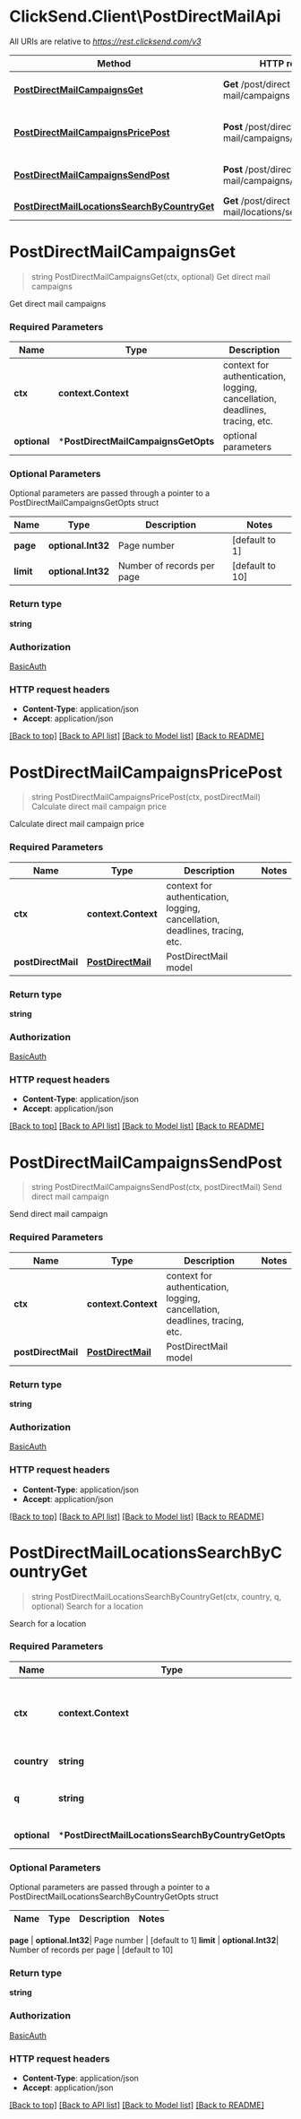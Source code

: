 # ClickSend.Client\PostDirectMailApi

All URIs are relative to *https://rest.clicksend.com/v3*

Method | HTTP request | Description
------------- | ------------- | -------------
[**PostDirectMailCampaignsGet**](PostDirectMailApi.md#PostDirectMailCampaignsGet) | **Get** /post/direct-mail/campaigns | Get direct mail campaigns
[**PostDirectMailCampaignsPricePost**](PostDirectMailApi.md#PostDirectMailCampaignsPricePost) | **Post** /post/direct-mail/campaigns/price | Calculate direct mail campaign price
[**PostDirectMailCampaignsSendPost**](PostDirectMailApi.md#PostDirectMailCampaignsSendPost) | **Post** /post/direct-mail/campaigns/send | Send direct mail campaign
[**PostDirectMailLocationsSearchByCountryGet**](PostDirectMailApi.md#PostDirectMailLocationsSearchByCountryGet) | **Get** /post/direct-mail/locations/search/{country} | Search for a location


# **PostDirectMailCampaignsGet**
> string PostDirectMailCampaignsGet(ctx, optional)
Get direct mail campaigns

Get direct mail campaigns

### Required Parameters

Name | Type | Description  | Notes
------------- | ------------- | ------------- | -------------
 **ctx** | **context.Context** | context for authentication, logging, cancellation, deadlines, tracing, etc.
 **optional** | ***PostDirectMailCampaignsGetOpts** | optional parameters | nil if no parameters

### Optional Parameters
Optional parameters are passed through a pointer to a PostDirectMailCampaignsGetOpts struct

Name | Type | Description  | Notes
------------- | ------------- | ------------- | -------------
 **page** | **optional.Int32**| Page number | [default to 1]
 **limit** | **optional.Int32**| Number of records per page | [default to 10]

### Return type

**string**

### Authorization

[BasicAuth](../README.md#BasicAuth)

### HTTP request headers

 - **Content-Type**: application/json
 - **Accept**: application/json

[[Back to top]](#) [[Back to API list]](../README.md#documentation-for-api-endpoints) [[Back to Model list]](../README.md#documentation-for-models) [[Back to README]](../README.md)

# **PostDirectMailCampaignsPricePost**
> string PostDirectMailCampaignsPricePost(ctx, postDirectMail)
Calculate direct mail campaign price

Calculate direct mail campaign price

### Required Parameters

Name | Type | Description  | Notes
------------- | ------------- | ------------- | -------------
 **ctx** | **context.Context** | context for authentication, logging, cancellation, deadlines, tracing, etc.
  **postDirectMail** | [**PostDirectMail**](PostDirectMail.md)| PostDirectMail model | 

### Return type

**string**

### Authorization

[BasicAuth](../README.md#BasicAuth)

### HTTP request headers

 - **Content-Type**: application/json
 - **Accept**: application/json

[[Back to top]](#) [[Back to API list]](../README.md#documentation-for-api-endpoints) [[Back to Model list]](../README.md#documentation-for-models) [[Back to README]](../README.md)

# **PostDirectMailCampaignsSendPost**
> string PostDirectMailCampaignsSendPost(ctx, postDirectMail)
Send direct mail campaign

Send direct mail campaign

### Required Parameters

Name | Type | Description  | Notes
------------- | ------------- | ------------- | -------------
 **ctx** | **context.Context** | context for authentication, logging, cancellation, deadlines, tracing, etc.
  **postDirectMail** | [**PostDirectMail**](PostDirectMail.md)| PostDirectMail model | 

### Return type

**string**

### Authorization

[BasicAuth](../README.md#BasicAuth)

### HTTP request headers

 - **Content-Type**: application/json
 - **Accept**: application/json

[[Back to top]](#) [[Back to API list]](../README.md#documentation-for-api-endpoints) [[Back to Model list]](../README.md#documentation-for-models) [[Back to README]](../README.md)

# **PostDirectMailLocationsSearchByCountryGet**
> string PostDirectMailLocationsSearchByCountryGet(ctx, country, q, optional)
Search for a location

Search for a location

### Required Parameters

Name | Type | Description  | Notes
------------- | ------------- | ------------- | -------------
 **ctx** | **context.Context** | context for authentication, logging, cancellation, deadlines, tracing, etc.
  **country** | **string**| Country Code to search | 
  **q** | **string**| Search term (e.g. post code, city name) | 
 **optional** | ***PostDirectMailLocationsSearchByCountryGetOpts** | optional parameters | nil if no parameters

### Optional Parameters
Optional parameters are passed through a pointer to a PostDirectMailLocationsSearchByCountryGetOpts struct

Name | Type | Description  | Notes
------------- | ------------- | ------------- | -------------


 **page** | **optional.Int32**| Page number | [default to 1]
 **limit** | **optional.Int32**| Number of records per page | [default to 10]

### Return type

**string**

### Authorization

[BasicAuth](../README.md#BasicAuth)

### HTTP request headers

 - **Content-Type**: application/json
 - **Accept**: application/json

[[Back to top]](#) [[Back to API list]](../README.md#documentation-for-api-endpoints) [[Back to Model list]](../README.md#documentation-for-models) [[Back to README]](../README.md)

